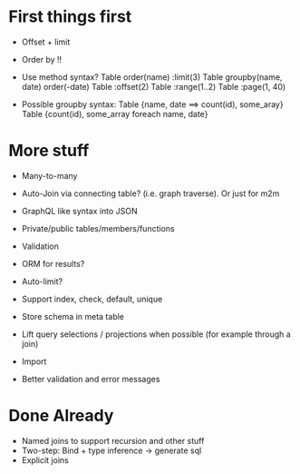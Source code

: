 # First things first

- Offset + limit

- Order by !!

- Use method syntax?
    Table order(name) :limit(3) 
    Table groupby(name, date) order(-date)
    Table :offset(2)
    Table :range(1..2)
    Table :page(1, 40)

- Possible groupby syntax:
    Table {name, date ==> count(id), some_aray}
    Table {count(id), some_array foreach name, date}

# More stuff

- Many-to-many

- Auto-Join via connecting table? (i.e. graph traverse). Or just for m2m

- GraphQL like syntax into JSON

- Private/public tables/members/functions

- Validation

- ORM for results?

- Auto-limit?

- Support index, check, default, unique

- Store schema in meta table

- Lift query selections / projections when possible (for example through a join)

- Import

- Better validation and error messages

# Done Already
- Named joins to support recursion and other stuff
- Two-step: Bind + type inference -> generate sql
- Explicit joins
